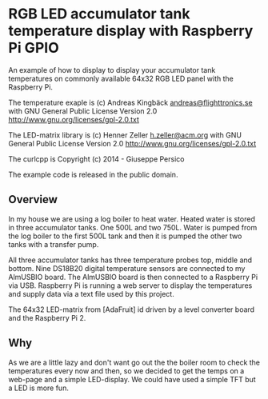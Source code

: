 RGB LED accumulator tank temperature display with Raspberry Pi GPIO
===================================================================

An example of how to display to display your accumulator tank temperatures on 
commonly available 64x32 RGB LED panel with the Raspberry Pi. 

The temperature exaple is (c) Andreas Kingbäck <andreas@flighttronics.se> with
GNU General Public License Version 2.0 <http://www.gnu.org/licenses/gpl-2.0.txt>

The LED-matrix library is (c) Henner Zeller <h.zeller@acm.org> with
GNU General Public License Version 2.0 <http://www.gnu.org/licenses/gpl-2.0.txt>

The curlcpp is Copyright (c) 2014 - Giuseppe Persico

The example code is released in the public domain.

Overview
--------

In my house we are using a log boiler to heat water. Heated water is stored in three accumulator tanks. 
One 500L and two 750L. Water is pumped from the log boiler to the first 500L tank and then it is pumped 
the other two tanks with a transfer pump. 

All three accumulator tanks has three temperature probes top, middle and bottom. Nine DS18B20 digital temperature 
sensors are connected to my AlmUSBIO board. The AlmUSBIO board is then connected to a Raspberry Pi via USB.
Raspberry Pi is running a web server to display the temperatures and supply data via a text file used by this project.

The 64x32 LED-matrix from [AdaFruit] id driven by a level converter board and the Raspberry Pi 2.

Why
---

As we are a little lazy and don't want go out the the boiler room to check the temperatures every now and then, 
so we decided to get the temps on a web-page and a simple LED-display. We could have used a simple TFT but a LED
is more fun. 




